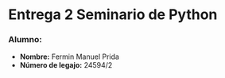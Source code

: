 # Entrega 2 Seminario de Python


### Alumno:
- **Nombre:** Fermin Manuel Prida
- **Número de legajo:** 24594/2
